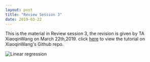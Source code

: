 ```yaml
---
layout: post
title: "Review Session 3"
date: 2019-03-22
---
```


This is the material in Review session 3, the revision is given by TA XiaoqinWang on March 22th,2019.
click [here](https://github.com/trustxiaoqinwang/Microeconometrics_TA_Session/tree/master/Session3) to view the tutorial on XiaoqinWang's Github repo.

![Linear regression](https://github.com/Lzc563236/Lzc563236.github.io/blob/master/img/lm.png)
